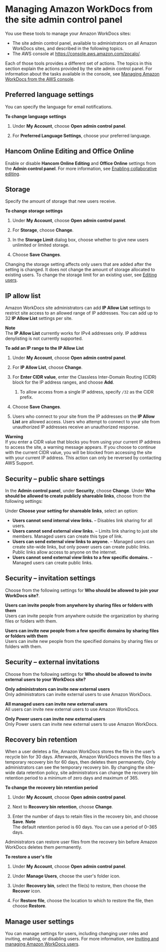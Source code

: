 # Managing Amazon WorkDocs from the site admin control panel<a name="manage-sites"></a>

You use these tools to manage your Amazon WorkDocs sites:
+ The site admin control panel, available to administrators on all Amazon WorkDocs sites, and described in the following topics\.
+ The AWS console at [https://console\.aws\.amazon\.com/zocalo/](https://console.aws.amazon.com/zocalo/)\.

Each of those tools provides a different set of actions\. The topics in this section explain the actions provided by the site admin control panel\. For information about the tasks available in the console, see [Managing Amazon WorkDocs from the AWS console](console-administration.md)\.

## Preferred language settings<a name="language-settings"></a>

You can specify the language for email notifications\.

**To change language settings**

1. Under **My Account**, choose **Open admin control panel**\.

1. For **Preferred Language Settings**, choose your preferred language\.

## Hancom Online Editing and Office Online<a name="online-editing"></a>

Enable or disable **Hancom Online Editing** and **Office Online** settings from the **Admin control panel**\. For more information, see [Enabling collaborative editing](collab-editing.md)\.

## Storage<a name="storage-limits"></a>

Specify the amount of storage that new users receive\.

**To change storage settings**

1. Under **My Account**, choose **Open admin control panel**\.

1. For **Storage**, choose **Change**\.

1. In the **Storage Limit** dialog box, choose whether to give new users unlimited or limited storage\.

1. Choose **Save Changes**\.

Changing the storage setting affects only users that are added after the setting is changed\. It does not change the amount of storage allocated to existing users\. To change the storage limit for an existing user, see [Editing users](edit_user.md)\.

## IP allow list<a name="ipfiltering"></a>

Amazon WorkDocs site administrators can add **IP Allow List** settings to restrict site access to an allowed range of IP addresses\. You can add up to 32 **IP Allow List** settings per site\.

**Note**  
The **IP Allow List** currently works for IPv4 addresses only\. IP address denylisting is not currently supported\.

**To add an IP range to the **IP Allow List****

1. Under **My Account**, choose **Open admin control panel**\.

1. For **IP Allow List**, choose **Change**\.

1. For **Enter CIDR value**, enter the Classless Inter\-Domain Routing \(CIDR\) block for the IP address ranges, and choose **Add**\.

   1. To allow access from a single IP address, specify `/32` as the CIDR prefix\.

1. Choose **Save Changes**\.

1. Users who connect to your site from the IP addresses on the **IP Allow List** are allowed access\. Users who attempt to connect to your site from unauthorized IP addresses receive an unauthorized response\.

**Warning**  
If you enter a CIDR value that blocks you from using your current IP address to access the site, a warning message appears\. If you choose to continue with the current CIDR value, you will be blocked from accessing the site with your current IP address\. This action can only be reversed by contacting AWS Support\.

## Security – public share settings<a name="external_share_settings"></a>

In the **Admin control panel**, under **Security**, choose **Change**\. Under **Who should be allowed to create publicly shareable links**, choose from the following settings:

Under **Choose your setting for shareable links**, select an option:
+ **Users cannot send internal view links\.** – Disables link sharing for all users\.
+ **Users cannot send external view links\.** – Limits link sharing to just site members\. Managed users can create this type of link\.
+ **Users can send external view links to anyone\.** – Managed users can create site\-wide links, but only power users can create public links\. Public links allow access to anyone on the internet\.
+ **Users cannot send external view links to a few specific domains\.** – Managed users can create public links\.

## Security – invitation settings<a name="invitation-settings"></a>

Choose from the following settings for **Who should be allowed to join your WorkDocs site?**\.

**Users can invite people from anywhere by sharing files or folders with them**  
Users can invite people from anywhere outside the organization by sharing files or folders with them\.

**Users can invite new people from a few specific domains by sharing files or folders with them**  
Users can invite new people from the specified domains by sharing files or folders with them\. 

## Security – external invitations<a name="ext-invite-settings"></a>

Choose from the following settings for **Who should be allowed to invite external users to your WorkDocs site?**

**Only administrators can invite new external users**  
Only administrators can invite external users to use Amazon WorkDocs\.

**All managed users can invite new external users**  
All users can invite new external users to use Amazon WorkDocs\.

**Only Power users can invite new external users**  
Only Power users can invite new external users to use Amazon WorkDocs\.

## Recovery bin retention<a name="recovery-bin"></a>

When a user deletes a file, Amazon WorkDocs stores the file in the user’s recycle bin for 30 days\. Afterwards, Amazon WorkDocs moves the files to a temporary recovery bin for 60 days, then deletes them permanently\. Only administrators can see the temporary recovery bin\. By changing the site\-wide data retention policy, site administrators can change the recovery bin retention period to a minimum of zero days and maximum of 365\.

**To change the recovery bin retention period**

1. Under **My Account**, choose **Open admin control panel**\.

1. Next to **Recovery bin retention**, choose **Change**\.

1. Enter the number of days to retain files in the recovery bin, and choose **Save**\.
**Note**  
The default retention period is 60 days\. You can use a period of 0–365 days\.

Administrators can restore user files from the recovery bin before Amazon WorkDocs deletes them permanently\.

**To restore a user's file**

1. Under **My Account**, choose **Open admin control panel**\.

1. Under **Manage Users**, choose the user's folder icon\.

1. Under **Recovery bin**, select the file\(s\) to restore, then choose the **Recover** icon\.

1. For **Restore file**, choose the location to which to restore the file, then choose **Restore**\.

## Manage user settings<a name="manage-users-settings"></a>

You can manage settings for users, including changing user roles and inviting, enabling, or disabling users\. For more information, see [Inviting and managing Amazon WorkDocs users](users.md)\.